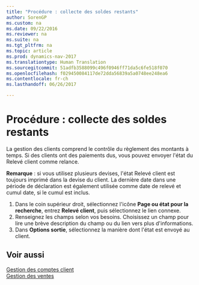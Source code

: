 ```yaml
---
title: "Procédure : collecte des soldes restants"
author: SorenGP
ms.custom: na
ms.date: 09/22/2016
ms.reviewer: na
ms.suite: na
ms.tgt_pltfrm: na
ms.topic: article
ms.prod: dynamics-nav-2017
ms.translationtype: Human Translation
ms.sourcegitcommit: 51adfb3588099c496f0946ff71da5c6fe518f070
ms.openlocfilehash: f029450084117de72dda56839a5a0748ee248ea6
ms.contentlocale: fr-ch
ms.lasthandoff: 06/26/2017

---
```


# <a name="how-to-collect-outstanding-balances"></a>Procédure : collecte des soldes restants
La gestion des clients comprend le contrôle du règlement des montants à temps. Si des clients ont des paiements dus, vous pouvez envoyer l'état du Relevé client comme relance.

**Remarque** : si vous utilisez plusieurs devises, l'état Relevé client est toujours imprimé dans la devise du client. La dernière date dans une période de déclaration est également utilisée comme date de relevé et cumul date, si le cumul est inclus.

1. Dans le coin supérieur droit, sélectionnez l'icône **Page ou état pour la recherche**, entrez **Relevé client**, puis sélectionnez le lien connexe.
2. Renseignez les champs selon vos besoins. Choisissez un champ pour lire une brève description du champ ou du lien vers plus d'informations.
3. Dans **Options sortie**, sélectionnez la manière dont l'état est envoyé au client.

## <a name="see-also"></a>Voir aussi
[Gestion des comptes client](receivables-manage-receivables.md)  
[Gestion des ventes](sales-manage-sales.md)

